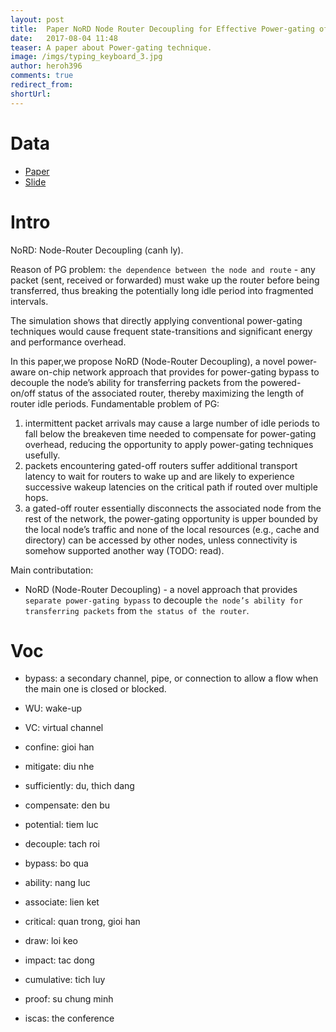 ```yaml
---
layout: post
title:  Paper NoRD Node Router Decoupling for Effective Power-gating of On-Chip Routers 
date:   2017-08-04 11:48
teaser: A paper about Power-gating technique.
image: /imgs/typing_keyboard_3.jpg
author: heroh396
comments: true
redirect_from:
shortUrl: 
---
```


# Data
* [Paper](http://ieeexplore.ieee.org/document/6493626/) 
* [Slide](http://slideplayer.com/slide/4703446/) 

# Intro

NoRD: Node-Router Decoupling (canh ly). 

Reason of PG problem: `the dependence between the node and route` - any packet (sent, received or forwarded) must wake up the router before being transferred, thus breaking the potentially long idle period into fragmented intervals. 

The simulation shows that directly applying conventional power-gating techniques would cause frequent state-transitions and significant energy and performance overhead. 

In this paper,we propose NoRD (Node-Router Decoupling), a novel power-aware on-chip network approach that provides for power-gating bypass to decouple the node’s ability for transferring packets from the powered-on/off status of the associated router, thereby maximizing the length of router idle periods. 
Fundamentable problem of PG:

1. intermittent packet arrivals may cause a large number of idle periods to fall below the breakeven time needed to compensate for power-gating overhead, reducing the opportunity to apply power-gating techniques usefully.
2. packets encountering gated-off routers suffer additional transport latency to wait for routers to wake up and are likely to experience successive wakeup latencies on the critical path if routed over multiple hops.
3. a gated-off router essentially disconnects the associated node from the rest of the network, the power-gating opportunity is upper bounded by the local node’s traffic and none of the local resources (e.g., cache and directory) can be accessed by other nodes, unless connectivity is somehow supported another way (TODO: read).
	
Main contributation:
* NoRD (Node-Router Decoupling) - a novel approach that provides `separate power-gating bypass` to  decouple `the node’s ability for transferring packets` from `the status of the router`. 


# Voc
- bypass: a secondary channel, pipe, or connection to allow a flow when the main one is closed or blocked.
- WU: wake-up
- VC: virtual channel
- confine: gioi han


- mitigate: diu nhe
- sufficiently: du, thich dang
- compensate: den bu
- potential: tiem luc
- decouple: tach roi
- bypass: bo qua
- ability: nang luc
- associate: lien ket
- critical: quan trong, gioi han
- draw: loi keo
- impact: tac dong
- cumulative: tich luy
- proof: su chung minh


- iscas: the conference
